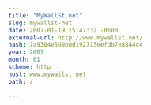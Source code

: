 ```yaml
---
title: "MyWallSt.net"
slug: mywallst-net
date: 2007-01-19 15:47:32 -0600
external-url: http://www.mywallst.net/
hash: 7a9304e509b0d192713eefdb7e8844c4
year: 2007
month: 01
scheme: http
host: www.mywallst.net
path: /

---
```



